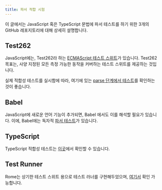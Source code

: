 ```yaml
---
title: 파서 적합 시험
---
```


이 글에서는 JavaScript 혹은 TypeScript 문법에 파서 테스트를 하기 위한 3개의 GitHub 레포지토리에 대해 상세히 설명합니다.

<!--truncate-->

## Test262

JavaScript에는, Test262라 하는 [ECMAScript 테스트 스위트](https://github.com/tc39/test262)가 있습니다.
Test262 목표는, 사양 지정된 모든 측정 가능한 동작을 커버하는 테스트 스위트를 제공하는 것입니다.

실제 적합성 테스트를 실시함에 따라, 여기에 있는 [parse 단계에서 테스트](https://github.com/tc39/test262/blob/main/INTERPRETING.md#negative)를 확인하는 것이 좋습니다.

## Babel

JavaScript에 새로운 언어 기능이 추가되면, Babel 에서도 이를 해석할 필요가 있습니다.
이에, Babel에는 독자적 [파서 테스트](https://github.com/babel/babel/tree/main/packages/babel-parser/test)가 있습니다.

## TypeScript

TypeScript 적합성 테스트는 [이곳](https://github.com/microsoft/TypeScript/tree/main/tests/cases/conformance)에서 확인할 수 있습니다.

## Test Runner

Rome는 상기한 테스트 스위트 용으로 테스트 러너를 구현해두었으며, [여기서](https://github.com/rome/tools/tree/main/xtask/coverage) 확인 가능합니다.
